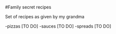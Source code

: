 #Family secret recipes

Set of recipes as given by my grandma

-pizzas [TO DO]
-sauces [TO DO]
-spreads [TO DO]